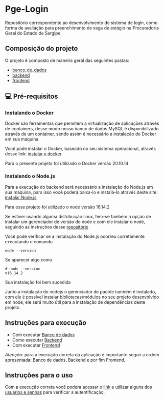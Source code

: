 # Pge-Login
Repositório correspondente ao desenvolvimento de sistema de login, como forma de avaliação para preenchimento de vaga de estágio na Procuradoria Geral do Estado de Sergipe

## Composição do projeto

O projeto é composto de maneira geral das seguintes pastas:
* [banco_de_dados](/banco_de_dados)
* [backend](/backend)
* [frontend](/frontend/login-pge)

## 💻 Pré-requisitos

### Instalando o Docker

Docker são ferramentas que permitem a virtualização de aplicações através de containers, desse modo nosso banco de dados MySQL é disponibilizado através de um container, sendo assim é necessário a instalação do Docker em sua máquina.

Você pode instalar o Docker, baseado no seu sistema operacional, através desse link: [instalar o docker](https://docs.docker.com/get-docker/)

Para o presente projeto foi utilizado o Docker versão 20.10.14

### Instalando o Node.js

Para a execução do backend será necessário a instalação do Node.js em sua máquina, para isso você poderá baixa-lo e instalá-lo através deste site: [instalar Node.js](https://nodejs.org/en/download/)

Para esse projeto foi utilizado o node versão 16.14.2

Se estiver usando alguma distribuição linux, tem-se também a opção de instalar um gerenciador de versão do node <NVM> e com ele instalar o node, seguindo as instruções desse [repositório](https://github.com/nvm-sh/nvm)

Você pode verificar se a instalação do Node.js ocorreu corretamente executando o comando 

```
node --version
```

Se aparecer algo como

```
# node --version
v16.14.2
```
Sua instalação foi bem sucedida

Junto a instalação do nodejs o gerenciador de pacote <npm> também é instalado, com ele é possível instalar bibliotecas/módulos no seu projeto desenvolvido em node, ele será muito útil para a instalação de dependências deste projeto.


## Instruções para execução

* Com executar [Banco de dados](/banco_de_dados/README.md)
* Como executar [Backend](/backend/README.md)
* Com executar [Frontend](/frontend/login-pge/README.md)

*Atenção*: para a execução correta da aplicação é importante seguir a ordem apresentada: Banco de dados, Backend e por fim Frontend.

## Instruções para o uso

Com a execução correta você podera acessar o [link](http://localhost:3000/) e utilizar alguns dos [usuários e senhas](usuarios.txt) para verificar a autentificação.
